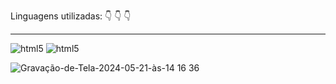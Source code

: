 Linguagens utilizadas: :point_down:  :point_down:  :point_down:
<hr>


<div style="display: inline_block">
      <img aling="center" alt="html5" src="https://img.shields.io/badge/HTML5-E34F26?style=for-the-badge&logo=html5&logoColor=white"/>
      <img aling="center" alt="html5" src="https://img.shields.io/badge/CSS3-1572B6?style=for-the-badge&logo=css3&logoColor=white"/>
      </div>




![Gravação-de-Tela-2024-05-21-às-14 16 36](https://github.com/rolwary/Xbox-Microsoft-entrar-com-sua-Conta/assets/147844742/3a199251-9cbc-4433-ac34-377c82d16de6)
